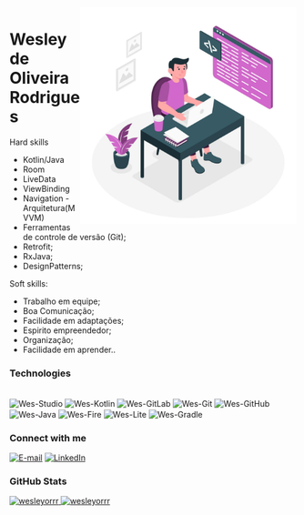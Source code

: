 <img align="right" alt="Developer vector created by storyset - www.freepik.com" height="380" src="https://github.com/wesleyorrr/Documentation/blob/main/4707122.jpg">

<h1>
<span>Wesley de Oliveira Rodrigues</span>
</h1>

<p align="justify"> 
  Hard skills
  
- Kotlin/Java
- Room
- LiveData
- ViewBinding
- Navigation
-Arquitetura(MVVM)
- Ferramentas de controle de versão (Git);
- Retrofit;
- RxJava;
- DesignPatterns;

Soft skills:
- Trabalho em equipe;
- Boa Comunicação;
- Facilidade em adaptações;
- Espirito empreendedor;
- Organização;
- Facilidade em aprender.</a>.</p>
<h3 align="left">Technologies</h3>
<br>
  <div> 
<img align="center" alt="Wes-Studio" height="30" width="40" src="https://cdn.jsdelivr.net/gh/devicons/devicon/icons/androidstudio/androidstudio-original-wordmark.svg" />
    
  <img align="center" alt="Wes-Kotlin" height="30" width="40" src="https://cdn.jsdelivr.net/gh/devicons/devicon/icons/kotlin/kotlin-original-wordmark.svg" />
        
  
          
  <img align="center" alt="Wes-GitLab" height="30" width="40" src="https://cdn.jsdelivr.net/gh/devicons/devicon/icons/gitlab/gitlab-original-wordmark.svg" />
          
  <img align="center" alt="Wes-Git" height="30" width="40" src="https://cdn.jsdelivr.net/gh/devicons/devicon/icons/git/git-original-wordmark.svg" />
          
  <img align="center" alt="Wes-GitHub" height="30" width="40" src="https://cdn.jsdelivr.net/gh/devicons/devicon/icons/github/github-original-wordmark.svg" />
  
  <img align="center" alt="Wes-Java" height="30" width="40"  src="https://cdn.jsdelivr.net/gh/devicons/devicon/icons/java/java-original-wordmark.svg" />

  <img align="center" alt="Wes-Fire" height="30" width="40" src="https://cdn.jsdelivr.net/gh/devicons/devicon/icons/firebase/firebase-plain-wordmark.svg" /> 
  
  <img align="center" alt="Wes-Lite" height="30" width="40" src="https://cdn.jsdelivr.net/gh/devicons/devicon/icons/sqlite/sqlite-plain-wordmark.svg" />
  
<img align="center" alt="Wes-Gradle" height="30" width="40" src="https://cdn.jsdelivr.net/gh/devicons/devicon/icons/gradle/gradle-plain-wordmark.svg" />
        
</div>

<h3 align="left">Connect with me</h3>

[![E-mail](https://img.shields.io/badge/-Email-000?style=for-the-badge&logo=microsoft-outlook&logoColor=buefy6&color:FFF)](mailto:wesleyorrr@gmail.com)
[![LinkedIn](https://img.shields.io/badge/-LinkedIn-000?style=for-the-badge&logo=linkedin&logoColor=buefyF6&color:FFF)](https://www.linkedin.com/in/wesley-de-oliveira-rodrigues)

<h3 align="left">GitHub Stats</h3>
<div>

  
<div>
  <a href="https://github.com/wesleyorrr">
    <img height="180em" src="https://github-readme-stats.vercel.app/api?username=wesleyorrr&show_icons=true&locale=en&layout=compact&theme=dark" alt="wesleyorrr"/>
    <img height="180em" src="https://github-readme-stats.vercel.app/api/top-langs/?username=wesleyorrr&show_icons=true&locale=en&layout=compact&theme=dark" alt="wesleyorrr"/>
  </a>
</div>








